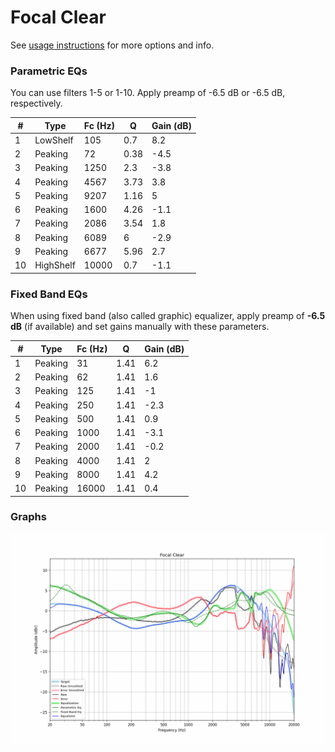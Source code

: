 # Focal Clear
See [usage instructions](https://github.com/jaakkopasanen/AutoEq#usage) for more options and info.

### Parametric EQs
You can use filters 1-5 or 1-10. Apply preamp of -6.5 dB or -6.5 dB, respectively.

|   # | Type      |   Fc (Hz) |    Q |   Gain (dB) |
|-----|-----------|-----------|------|-------------|
|   1 | LowShelf  |       105 | 0.7  |         8.2 |
|   2 | Peaking   |        72 | 0.38 |        -4.5 |
|   3 | Peaking   |      1250 | 2.3  |        -3.8 |
|   4 | Peaking   |      4567 | 3.73 |         3.8 |
|   5 | Peaking   |      9207 | 1.16 |         5   |
|   6 | Peaking   |      1600 | 4.26 |        -1.1 |
|   7 | Peaking   |      2086 | 3.54 |         1.8 |
|   8 | Peaking   |      6089 | 6    |        -2.9 |
|   9 | Peaking   |      6677 | 5.96 |         2.7 |
|  10 | HighShelf |     10000 | 0.7  |        -1.1 |

### Fixed Band EQs
When using fixed band (also called graphic) equalizer, apply preamp of **-6.5 dB** (if available) and set gains manually with these parameters.

|   # | Type    |   Fc (Hz) |    Q |   Gain (dB) |
|-----|---------|-----------|------|-------------|
|   1 | Peaking |        31 | 1.41 |         6.2 |
|   2 | Peaking |        62 | 1.41 |         1.6 |
|   3 | Peaking |       125 | 1.41 |        -1   |
|   4 | Peaking |       250 | 1.41 |        -2.3 |
|   5 | Peaking |       500 | 1.41 |         0.9 |
|   6 | Peaking |      1000 | 1.41 |        -3.1 |
|   7 | Peaking |      2000 | 1.41 |        -0.2 |
|   8 | Peaking |      4000 | 1.41 |         2   |
|   9 | Peaking |      8000 | 1.41 |         4.2 |
|  10 | Peaking |     16000 | 1.41 |         0.4 |

### Graphs
![](./Focal%20Clear.png)
